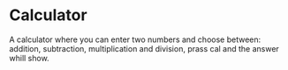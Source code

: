 # Calculator
A calculator where you can enter two numbers and choose between: addition, subtraction, multiplication and division, prass cal and the answer whill show.
